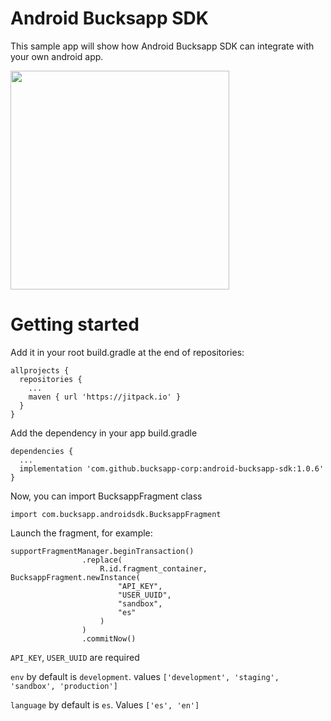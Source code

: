 # Android Bucksapp SDK
This sample app will show how Android Bucksapp SDK can integrate with your own android app.

<img src="https://user-images.githubusercontent.com/74667619/161836464-52b5e585-4588-4756-8e8b-3fcdc4af2b35.gif" width="350px" />

# Getting started

Add it in your root build.gradle at the end of repositories:

```
allprojects {
  repositories {
    ...
    maven { url 'https://jitpack.io' }
  }
}
```

Add the dependency in your app build.gradle
```
dependencies {
  ...
  implementation 'com.github.bucksapp-corp:android-bucksapp-sdk:1.0.6'
}
```

Now, you can import BucksappFragment class
```
import com.bucksapp.androidsdk.BucksappFragment
```

Launch the fragment, for example:
```
supportFragmentManager.beginTransaction()
                .replace(
                    R.id.fragment_container, BucksappFragment.newInstance(
                        "API_KEY",
                        "USER_UUID",
                        "sandbox",
                        "es"
                    )
                )
                .commitNow()
```

`API_KEY`, `USER_UUID` are required

`env` by default is `development`. values `['development', 'staging', 'sandbox', 'production']`

`language` by default is `es`. Values `['es', 'en']`

